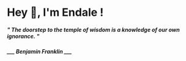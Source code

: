 <h1 title="head"> Hey 👋, I'm Endale !</h1>

**<h5><i>" The doorstep to the temple of wisdom is a knowledge of our own ignorance. "</i></h5>**

*<b>___ Benjamin Franklin ___</b>*
